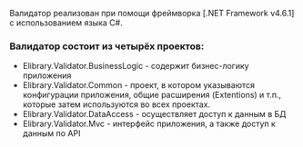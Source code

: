 
Валидатор реализован при помощи фреймворка [.NET Framework v4.6.1] с использованием языка C#. 

### Валидатор состоит из четырёх проектов:

* Elibrary.Validator.BusinessLogic - содержит бизнес-логику приложения
* Elibrary.Validator.Common - проект, в котором указываются конфигурации приложения, общие расширения (Extentions) и т.п., которые затем используются во всех проектах.
* Elibrary.Validator.DataAccess - осуществляет доступ к данным в БД
* Elibrary.Validator.Mvc - интерфейс приложения, а также доступ к данным по API
